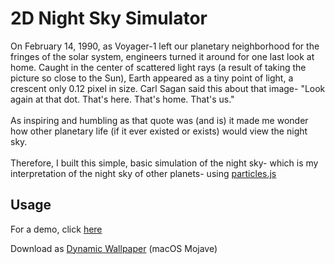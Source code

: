 # 2D Night Sky Simulator
On February 14, 1990, as Voyager-1 left our planetary neighborhood for the fringes of the solar system, engineers turned it around for one last look at home. Caught in the center of scattered light rays (a result of taking the picture so close to the Sun), Earth appeared as a tiny point of light, a crescent only 0.12 pixel in size. Carl Sagan said this about that image- "Look again at that dot. That's here. That's home. That's us."
<br /><br />As inspiring and humbling as that quote was (and is) it made me wonder how other planetary life (if it ever existed or exists) would view the night sky.
<br /><br />Therefore, I built this simple, basic simulation of the night sky- which is my interpretation of the night sky of other planets- using <a href= "https://github.com/VincentGarreau/particles.js"> particles.js</a>

## Usage ##
For a demo, click <a href="https://abircb.github.io/nightsky-simulation">here</a>

Download as [Dynamic Wallpaper](https://dynamicwallpaper.club/wallpaper/8o0ol5gnxdb) (macOS Mojave)
 
 
